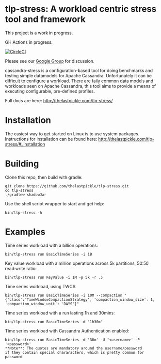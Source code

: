 # tlp-stress: A workload centric stress tool and framework

This project is a work in progress.

GH Actions in progress.

[![CircleCI](https://circleci.com/gh/thelastpickle/tlp-stress.svg?style=svg)](https://circleci.com/gh/thelastpickle/tlp-stress)

Please see our [Google Group](https://groups.google.com/d/forum/tlp-dev-tools) for discussion.

cassandra-stress is a configuration-based tool for doing benchmarks and testing simple datamodels for Apache Cassandra.  Unfortunately it can be difficult to configure a workload.  There are faily common data models and workloads seen on Apache Cassandra, this tool aims to provide a means of executing configurable, pre-defined profiles.

Full docs are here: http://thelastpickle.com/tlp-stress/

# Installation

The easiest way to get started on Linux is to use system packages.  Instructions for installation can be found here: http://thelastpickle.com/tlp-stress/#_installation


# Building

Clone this repo, then build with gradle:

    git clone https://github.com/thelastpickle/tlp-stress.git
    cd tlp-stress
    ./gradlew shadowJar

Use the shell script wrapper to start and get help:

    bin/tlp-stress -h

# Examples

Time series workload with a billion operations:

    bin/tlp-stress run BasicTimeSeries -i 1B

Key value workload with a million operations across 5k partitions, 50:50 read:write ratio:

    bin/tlp-stress run KeyValue -i 1M -p 5k -r .5


Time series workload, using TWCS:

    bin/tlp-stress run BasicTimeSeries -i 10M --compaction "{'class':'TimeWindowCompactionStrategy', 'compaction_window_size': 1, 'compaction_window_unit': 'DAYS'}"

Time series workload with a run lasting 1h and 30mins:

    bin/tlp-stress run BasicTimeSeries -d "1h30m"

Time series workload with Cassandra Authentication enabled:

    bin/tlp-stress run BasicTimeSeries -d '30m' -U '<username>' -P '<password>'
    **Note**: The quotes are mandatory around the username/password
    if they contain special chararacters, which is pretty common for password
